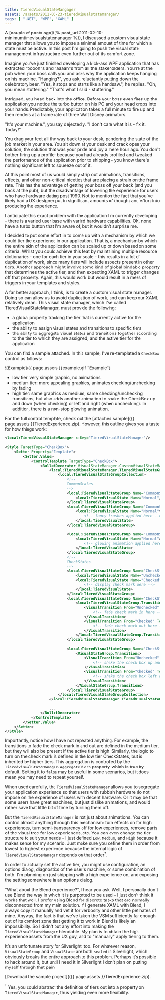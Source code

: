 ```yaml
---
title: TieredVisualStateMangager
assets: /assets/2011-03-23-tieredvisualstatemanager/
tags: [ ".NET", "WPF", "XAML" ]
---
```

A [couple of posts ago]({% post_url 2011-02-19-minimumtimevisualstatemanager %}), I discussed a custom visual state manager that allows you to impose a minimal amount of time for which a state must be active. In this post I'm going to push the visual state management infrastructure even further out of its comfort zone.

Imagine you've just finished developing a kick-ass WPF application that has extracted "ooooh"s and "aaaah"s from all the stakeholders. You're at the pub when your boss calls you and asks why the application keeps hanging on his machine. "Hanging?", you ask, reluctantly putting down the celebratory beer. "Yes, it stops and starts like a handsaw.", he replies. "Oh, you mean stuttering." "That's what I said - stuttering."

Intrigued, you head back into the office. Before your boss even fires up the application you notice the turbo button on his PC and your head drops into your hands. Predictably, your application takes a full minute to fire up and then renders at a frame rate of three Walt Disney animators.

"It's your machine.", you say dejectedly. "I don't care what it is - fix it. Today!"

You drag your feet all the way back to your desk, pondering the state of the job market in your area. You sit down at your desk and crack open your solution, the solution that was your pride and joy a mere hour ago. You don't bother firing up a profiler because you had already profiled and tweaked the performance of the application prior to shipping - you know there's nothing significant left to squeeze out of it.

At this point most of us would simply strip out animations, transitions, effects, and other non-critical niceties that are placing a strain on the frame rate. This has the advantage of getting your boss off your back (and you back at the pub), but the disadvantage of lowering the experience for users who have hardware dating post 1990. Not to mention the fact that you've likely had a UX designer put in significant amounts of thought and effort into producing the experience.

I anticipate this exact problem with the application I'm currently developing - there is a varied user base with varied hardware capabilities. OK, none have a turbo button that I'm aware of, but it wouldn't surprise me.

I decided to put some effort in to come up with a mechanism by which we could tier the experience in our application. That is, a mechanism by which the entire skin of the application can be scaled up or down based on some criteria. Whilst you could achieve this feat by maintaining multiple resource dictionaries - one for each tier in your scale - this results in a lot of duplication of work, since many tiers will include aspects present in other tiers. Another approach might involve some kind of global bindable property that determines the active tier, and then expecting XAML to trigger changes off that property. Again, this would work but would result in a mess of triggers in your templates and styles.

A far better approach, I think, is to create a custom visual state manager. Doing so can allow us to avoid duplication of work, and can keep our XAML relatively clean. This visual state manager, which I've called TieredVisualStateManager, must provide the following:

* a global property tracking the tier that is currently active for the application
* the ability to assign visual states and transitions to specific tiers
* the ability to aggregate visual states and transitions together according to the tier to which they are assigned, and the active tier for the application

You can find a sample attached. In this sample, I've re-templated a `CheckBox` control as follows:

![Example]({{ page.assets }}example.gif "Example")

* low tier: very simple graphic, no animations
* medium tier: more appealing graphics, animates checking/unchecking by fading
* high tier: same graphics as medium, same checking/unchecking transitions, but also adds another animation to shake the CheckBox up and down (when checking) or left and right (when unchecking). In addition, there is a non-stop glowing animation.

For the full control template, check out the [attached sample]({{ page.assets }}TieredExperience.zip). However, this outline gives you a taste for how things work:

```XML
<local:TieredVisualStateManager x:Key="TieredVisualStateManager"/>
     
<Style TargetType="CheckBox">
    <Setter Property="Template">
        <Setter.Value>
            <ControlTemplate TargetType="CheckBox">
                <BulletDecorator VisualStateManager.CustomVisualStateManager="{StaticResource TieredVisualStateManager}">
                    <local:TieredVisualStateManager.TieredVisualStateGroups>
                        <local:TieredVisualStateGroupCollection>
                            <!--
                            CommonStates
                            -->
                            <local:TieredVisualStateGroup Name="CommonStates" Tier="Low">
                                <local:TieredVisualState Name="Normal"/>
                            </local:TieredVisualStateGroup>
                            <local:TieredVisualStateGroup Name="CommonStates" Tier="Medium">
                                <local:TieredVisualState Name="Normal">
                                    <!-- fancy brushes applied here -->
                                </local:TieredVisualState>
                            </local:TieredVisualStateGroup>
                                 
                            <local:TieredVisualStateGroup Name="CommonStates" Tier="High">
                                <local:TieredVisualState Name="Normal">
                                    <!-- glowing animation applied here -->
                                </local:TieredVisualState>
                            </local:TieredVisualStateGroup>
                            <!--
                            CheckStates
                            -->
                            <local:TieredVisualStateGroup Name="CheckStates" Tier="Low">
                                <local:TieredVisualState Name="Unchecked"/>
                                <local:TieredVisualState Name="Checked">
                                    <!-- display check mark here -->
                                </local:TieredVisualState>
                            </local:TieredVisualStateGroup>
                            <local:TieredVisualStateGroup Name="CheckStates" Tier="Medium">
                                <local:TieredVisualStateGroup.Transitions>
                                    <VisualTransition From="Unchecked" To="Checked">
                                        <!-- fade check mark in here -->
                                    </VisualTransition>
                                    <VisualTransition From="Checked" To="Unchecked">
                                        <!-- fade check mark out here -->
                                    </VisualTransition>
                                </local:TieredVisualStateGroup.Transitions>
                            </local:TieredVisualStateGroup>
                                 
                            <local:TieredVisualStateGroup Name="CheckStates" Tier="High">
                                <VisualStateGroup.Transitions>
                                    <VisualTransition From="Unchecked" To="Checked">
                                        <!-- shake the check box up and down here -->
                                    </VisualTransition>
                                    <VisualTransition From="Checked" To="Unchecked">
                                        <!-- shake the check box left and right here -->
                                    </VisualTransition>
                                </VisualStateGroup.Transitions>
                            </local:TieredVisualStateGroup>
                        </local:TieredVisualStateGroupCollection>
                    </local:TieredVisualStateManager.TieredVisualStateGroups>
                     
                    ...
                </BulletDecorator>
            </ControlTemplate>
        </Setter.Value>
    </Setter>
</Style>
```

Importantly, notice how I have not repeated anything. For example, the transitions to fade the check mark in and out are defined in the medium tier, but they will also be present if the active tier is high. Similarly, the logic to turn on the check mark is defined in the low tier CheckStates, but is inherited by higher tiers. This aggregation is controlled by the `TieredVisualStateManager.AggregateTiers` property, which is true by default. Setting it to `false` may be useful in some scenarios, but it does mean you may need to repeat yourself.

When used carefully, the `TieredVisualStateManager` allows you to segregate your application experience so that users with rubbish hardware do not impose on the experience of users with decent hardware. Or it may be that some users have great machines, but just dislike animations, and would rather save that little bit of time by turning them off.

But the `TieredVisualStateManager` is not just about animations. You can control almost anything through this mechanism: turn effects on for high experiences, turn semi-transparency off for low experiences, remove parts of the visual tree for low experiences, etc. You can even change the tier structure to suit your needs - I just defined `Low`, `Medium`, and `High` because it makes sense for my scenario. Just make sure you define them in order from lowest to highest experience because the internal logic of `TieredVisualStateManager` depends on that order<sup>†</sup>.

In order to actually set the active tier, you might use configuration, an options dialog, diagnostics of the user's machine, or some combination of both. I'm planning on just shipping with a high experience on, and exposing the setting somewhere in an options dialog.

"What about the Blend experience?", I hear you ask. Well, I personally don't use Blend the way in which it is purported to be used – I just don't think it works that well. I prefer using Blend for discrete tasks that are normally disconnected from my main solution. If I generate XAML with Blend, I always copy it manually and vet it for verbosity and other little pet hates of mine. Anyway, the fact is that we’ve taken the VSM sufficiently far enough out of its comfort zone that getting it to work in Blend is likely an impossibility. So I didn't put any effort into making the `TieredVisualStateManager` blendable. My plan is to obtain the high experience assets from the UX guy, and to "manually" apply tiering to them.

It’s an unfortunate story for Silverlight, too. For whatever reason, `VisualStateGroup` and `VisualState` are both `sealed` in Silverlight, which obviously breaks the entire approach to this problem. Perhaps it’s possible to hack around it, but until I need it in Silverlight I don’t plan on putting myself through that pain.

[Download the sample project](({{ page.assets }}TieredExperience.zip).

<sup>†</sup> Yes, you could abstract the definition of tiers out into a property on `TieredVisualStateManager`, thus yielding even more flexibility.